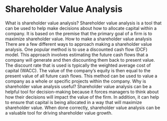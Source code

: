 # Shareholder Value Analysis

What is shareholder value analysis? Shareholder value analysis is a tool that can be used to help make decisions about how to allocate capital within a company. It is based on the premise that the primary goal of a firm is to maximize shareholder value. How to make a shareholder value analysis There are a few different ways to approach making a shareholder value analysis. One popular method is to use a discounted cash flow (DCF) model. This approach involves estimating the future cash flows that a company will generate and then discounting them back to present value. The discount rate that is used is typically the weighted average cost of capital (WACC). The value of the company’s equity is then equal to the present value of all future cash flows. This method can be used to value a company as a whole or specific projects within the company. Why is shareholder value analysis useful? Shareholder value analysis can be a helpful tool for decision-making because it forces managers to think about how their decisions will impact the value of the firm. In addition, it can help to ensure that capital is being allocated in a way that will maximize shareholder value. When done correctly, shareholder value analysis can be a valuable tool for driving shareholder value growth.
